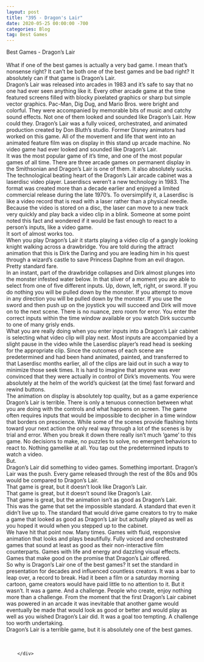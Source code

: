 ```yaml
---
layout: post
title: "395 - Dragon's Lair"
date: 2020-05-25 00:00:00 -700
categories: Blog
tag: Best Games
---
```


<div class="blog-content">
				<div class="paragraph"><span><span>Best Games - Dragon&rsquo;s Lair</span></span><br><span></span><br><span><span>What if one of the best games is actually a very bad game. I mean that&rsquo;s nonsense right? It can&rsquo;t be both one of the best games and be bad right? It absolutely can if that game is Dragon&rsquo;s Lair.</span></span><br><span></span><span><span>Dragon&rsquo;s Lair was released into arcades in 1983 and it&rsquo;s safe to say that no one had ever seen anything like it. Every other arcade game at the time featured screens filled with blocky pixelated graphics or sharp but simple vector graphics. Pac-Man, Dig Dug, and Mario Bros. were bright and colorful. They were accompanied by memorable bits of music and catchy sound effects. Not one of them looked and sounded like Dragon&rsquo;s Lair. How could they. Dragon&rsquo;s Lair was a fully voiced, orchestrated, and animated production created by Don Bluth&rsquo;s studio. Former Disney animators had worked on this game. All of the movement and life that went into an animated feature film was on display in this stand up arcade machine. No video game had ever looked and sounded like Dragon&rsquo;s Lair.&nbsp;</span></span><br><span></span><span><span>It was the most popular game of it&rsquo;s time, and one of the most popular games of all time. There are three arcade games on permanent display in the Smithsonian and Dragon&rsquo;s Lair is one of them. It also absolutely sucks.</span></span><br><span></span><span><span>The technological beating heart of the Dragon&rsquo;s Lair arcade cabinet was a laserdisc video player. Laserdiscs weren&rsquo;t a new technology in 1983. The format was created more than a decade earlier and enjoyed a limited commercial release during the late 1970&rsquo;s. To oversimplify it, a Laserdisc is like a video record that is read with a laser rather than a physical needle. Because the video is stored on a disc, the laser can move to a new track very quickly and play back a video clip in a blink. Someone at some point noted this fact and wondered if it would be fast enough to react to a person&rsquo;s inputs, like a video game.</span></span><br><span></span><span><span>It sort of almost works too.&nbsp;</span></span><br><span></span><span><span>When you play Dragon&rsquo;s Lair it starts playing a video clip of a gangly looking knight walking across a drawbridge. You are told during the attract animation that this is Dirk the Daring and you are leading him in his quest through a wizard&rsquo;s castle to save Princess Daphne from an evil dragon. Pretty standard fare.</span></span><br><span></span><span><span>In an instant, part of the drawbridge collapses and Dirk almost plunges into the monster infested water below. In that sliver of a moment you are able to select from one of five different inputs. Up, down, left, right, or sword. If you do nothing you will be pulled down by the monster. If you attempt to move in any direction you will be pulled down by the monster. If you use the sword and then push up on the joystick you will succeed and Dirk will move on to the next scene. There is no nuance, zero room for error. You enter the correct inputs within the time window available or you watch Dirk succumb to one of many grisly ends.</span></span><br><span></span><span><span>What you are really doing when you enter inputs into a Dragon&rsquo;s Lair cabinet is selecting what video clip will play next. Most inputs are accompanied by a slight pause in the video while the Laserdisc player&rsquo;s read head is seeking for the appropriate clip. Since the outcomes of each scene are predetermined and had been hand animated, painted, and transferred to that Laserdisc months earlier, all of the clips are laid out in such a way to minimize those seek times. It is hard to imagine that anyone was ever convinced that they were actually in control of Dirk&rsquo;s movements. You were absolutely at the helm of the world&rsquo;s quickest (at the time) fast forward and rewind buttons.</span></span><br><span></span><span><span>The animation on display is absolutely top quality, but as a game experience Dragon&rsquo;s Lair is terrible. There is only a tenuous connection between what you are doing with the controls and what happens on screen. The game often requires inputs that would be impossible to decipher in a time window that borders on prescience. While some of the scenes provide flashing hints toward your next action the only real way through a lot of the scenes is by trial and error. When you break it down there really isn&rsquo;t much &lsquo;game&rsquo; to this game. No decisions to make, no puzzles to solve, no emergent behaviors to react to. Nothing gamelike at all. You tap out the predetermined inputs to watch a video.</span></span><br><span></span><span><span>But.</span></span><br><span></span><span><span>Dragon&rsquo;s Lair did something to video games. Something important. Dragon&rsquo;s Lair was the push. Every game released through the rest of the 80s and 90s would be compared to Dragon&rsquo;s Lair.</span></span><br><span></span><span><span>That game is great, but it doesn&rsquo;t look like Dragon&rsquo;s Lair.</span></span><br><span></span><span><span>That game is great, but it doesn&rsquo;t sound like Dragon&rsquo;s Lair.</span></span><br><span></span><span><span>That game is great, but the animation isn&rsquo;t as good as Dragon&rsquo;s Lair.</span></span><br><span></span><span><span>This was the game that set the impossible standard. A standard that even it didn&rsquo;t live up to. The standard that would drive game creators to try to make a game that looked as good as Dragon&rsquo;s Lair but actually played as well as you hoped it would when you stepped up to the cabinet.&nbsp;</span></span><br><span></span><span><span>We have hit that point now. Many times. Games with fluid, responsive animation that looks and plays beautifully. Fully voiced and orchestrated games that sound at least as good as their non-interactive film counterparts. Games with life and energy and dazzling visual effects. Games that make good on the promise that Dragon&rsquo;s Lair offered.</span></span><br><span></span><span><span>So why is Dragon&rsquo;s Lair one of the best games? It set the standard in presentation for decades and influenced countless creators. It was a bar to leap over, a record to break. Had it been a film or a saturday morning cartoon, game creators would have paid little to no attention to it. But it wasn&rsquo;t. It was a game. And a challenge. People who create, enjoy nothing more than a challenge. From the moment that the first Dragon&rsquo;s Lair cabinet was powered in an arcade it was inevitable that another game would eventually be made that would look as good or better and would play as well as you wished Dragon&rsquo;s Lair did. It was a goal too tempting. A challenge too worth undertaking.&nbsp;</span></span><br><span></span><span><span>Dragon&rsquo;s Lair is a terrible game, but it is absolutely one of the best games.</span></span><br><span></span><br>&#8203;</div>

		</div>
        